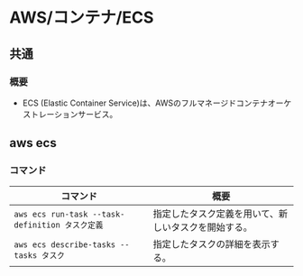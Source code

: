 # AWS/コンテナ/ECS

## 共通

### 概要

- ECS (Elastic Container Service)は、AWSのフルマネージドコンテナオーケストレーションサービス。

## aws ecs

### コマンド

| コマンド                                        | 概要                                                 |
| ----------------------------------------------- | ---------------------------------------------------- |
| `aws ecs run-task --task-definition タスク定義` | 指定したタスク定義を用いて、新しいタスクを開始する。 |
| `aws ecs describe-tasks --tasks タスク`         | 指定したタスクの詳細を表示する。                     |

